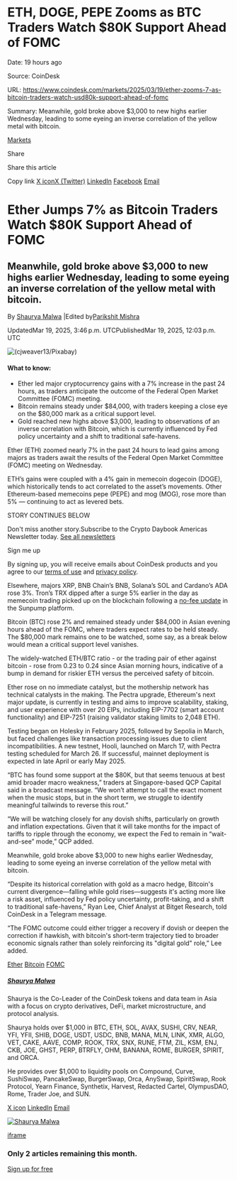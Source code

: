 # ETH, DOGE, PEPE Zooms as BTC Traders Watch $80K Support Ahead of FOMC

Date: 19 hours ago

Source: CoinDesk

URL: https://www.coindesk.com/markets/2025/03/19/ether-zooms-7-as-bitcoin-traders-watch-usd80k-support-ahead-of-fomc

Summary: Meanwhile, gold broke above $3,000 to new highs earlier Wednesday, leading to some eyeing an inverse correlation of the yellow metal with bitcoin.

[Markets](https://www.coindesk.com/markets)

Share

Share this article

Copy link [X iconX (Twitter)](https://x.com/intent/tweet?utm_source=twitter&text=Ether+Jumps+7%25+as+Bitcoin+Traders+Watch+%2480K+Support+Ahead+of+FOMC+https%3A%2F%2Fwww.coindesk.com%2Fmarkets%2F2025%2F03%2F19%2Fether-zooms-7-as-bitcoin-traders-watch-usd80k-support-ahead-of-fomc+via+%40coindesk&editorial=utm_content&social=utm_medium&organic=utm_term) [LinkedIn](https://www.linkedin.com/shareArticle?utm_source=linkedin&mini=true&summary=Meanwhile%2C+gold+broke+above+%243%2C000+to+new+highs+earlier+Wednesday%2C+leading+to+some+eyeing+an+inverse+correlation+of+the+yellow+metal+with+bitcoin.&url=https%3A%2F%2Fwww.coindesk.com%2Fmarkets%2F2025%2F03%2F19%2Fether-zooms-7-as-bitcoin-traders-watch-usd80k-support-ahead-of-fomc&editorial=utm_content&social=utm_medium&organic=utm_term) [Facebook](https://www.facebook.com/sharer/sharer.php?utm_source=facebook&u=https%3A%2F%2Fwww.coindesk.com%2Fmarkets%2F2025%2F03%2F19%2Fether-zooms-7-as-bitcoin-traders-watch-usd80k-support-ahead-of-fomc&editorial=utm_content&social=utm_medium&organic=utm_term) [Email](mailto:%20?subject=Ether%20Jumps%207%25%20as%20Bitcoin%20Traders%20Watch%20%2480K%20Support%20Ahead%20of%20FOMC%20%E2%80%94%20CoinDesk&body=Ether%20Jumps%207%25%20as%20Bitcoin%20Traders%20Watch%20%2480K%20Support%20Ahead%20of%20FOMC%0AMeanwhile%2C%20gold%20broke%20above%20%243%2C000%20to%20new%20highs%20earlier%20Wednesday%2C%20leading%20to%20some%20eyeing%20an%20inverse%20correlation%20of%20the%20yellow%20metal%20with%20bitcoin.%0A%0ARead%20the%20full%20article%20on%20CoinDesk%3A%0A%0Ahttps%3A%2F%2Fwww.coindesk.com%2Fmarkets%2F2025%2F03%2F19%2Fether-zooms-7-as-bitcoin-traders-watch-usd80k-support-ahead-of-fomc)

# Ether Jumps 7% as Bitcoin Traders Watch $80K Support Ahead of FOMC

## Meanwhile, gold broke above $3,000 to new highs earlier Wednesday, leading to some eyeing an inverse correlation of the yellow metal with bitcoin.

By [Shaurya Malwa](https://www.coindesk.com/author/shaurya-malwa) \|Edited by[Parikshit Mishra](https://www.coindesk.com/author/parikshit-mishra)

UpdatedMar 19, 2025, 3:46 p.m.  UTCPublishedMar 19, 2025, 12:03 p.m.  UTC

![(cjweaver13/Pixabay)](https://www.coindesk.com/_next/image?url=https%3A%2F%2Fcdn.sanity.io%2Fimages%2Fs3y3vcno%2Fproduction%2F39c815ebd46644abc23dfa78981e81cfe695ec77-1280x848.jpg%3Fauto%3Dformat&w=3840&q=75)

#### What to know:

- Ether led major cryptocurrency gains with a 7% increase in the past 24 hours, as traders anticipate the outcome of the Federal Open Market Committee (FOMC) meeting.
- Bitcoin remains steady under $84,000, with traders keeping a close eye on the $80,000 mark as a critical support level.
- Gold reached new highs above $3,000, leading to observations of an inverse correlation with Bitcoin, which is currently influenced by Fed policy uncertainty and a shift to traditional safe-havens.

Ether (ETH) zoomed nearly 7% in the past 24 hours to lead gains among majors as traders await the results of the Federal Open Market Committee (FOMC) meeting on Wednesday.

ETH’s gains were coupled with a 4% gain in memecoin dogecoin (DOGE), which historically tends to act correlated to the asset’s movements. Other Ethereum-based memecoins pepe (PEPE) and mog (MOG), rose more than 5% — continuing to act as levered bets.

STORY CONTINUES BELOW

Don't miss another story.Subscribe to the Crypto Daybook Americas Newsletter today. [See all newsletters](https://www.coindesk.com/newsletters)

Sign me up

By signing up, you will receive emails about CoinDesk products and you agree to our [terms of use](https://www.coindesk.com/terms) and [privacy policy](https://www.coindesk.com/privacy).

Elsewhere, majors XRP, BNB Chain’s BNB, Solana’s SOL and Cardano’s ADA rose 3%. Tron’s TRX dipped after a surge 5% earlier in the day as memecoin trading picked up on the blockchain following a [no-fee update](https://www.coindesk.com/daybook-us/2025/03/19/crypto-daybook-americas-memecoins-take-off-on-tron-while-bitcoin-looks-to-fomc) in the Sunpump platform.

Bitcoin (BTC) rose 2% and remained steady under $84,000 in Asian evening hours ahead of the FOMC, where traders expect rates to be held steady. The $80,000 mark remains one to be watched, some say, as a break below would mean a critical support level vanishes.

The widely-watched ETH/BTC ratio - or the trading pair of ether against bitcoin - rose from 0.23 to 0.24 since Asian morning hours, indicative of a bump in demand for riskier ETH versus the perceived safety of bitcoin.

Ether rose on no immediate catalyst, but the mothership network has technical catalysts in the making. The Pectra upgrade, Ethereum's next major update, is currently in testing and aims to improve scalability, staking, and user experience with over 20 EIPs, including EIP-7702 (smart account functionality) and EIP-7251 (raising validator staking limits to 2,048 ETH).

Testing began on Holesky in February 2025, followed by Sepolia in March, but faced challenges like transaction processing issues due to client incompatibilities. A new testnet, Hooli, launched on March 17, with Pectra testing scheduled for March 26. If successful, mainnet deployment is expected in late April or early May 2025.

“BTC has found some support at the $80K, but that seems tenuous at best amid broader macro weakness,” traders at Singapore-based QCP Capital said in a broadcast message. “We won’t attempt to call the exact moment when the music stops, but in the short term, we struggle to identify meaningful tailwinds to reverse this rout.”

“We will be watching closely for any dovish shifts, particularly on growth and inflation expectations. Given that it will take months for the impact of tariffs to ripple through the economy, we expect the Fed to remain in “wait-and-see” mode,” QCP added.

Meanwhile, gold broke above $3,000 to new highs earlier Wednesday, leading to some eyeing an inverse correlation of the yellow metal with bitcoin.

“Despite its historical correlation with gold as a macro hedge, Bitcoin's current divergence—falling while gold rises—suggests it's acting more like a risk asset, influenced by Fed policy uncertainty, profit-taking, and a shift to traditional safe-havens,” Ryan Lee, Chief Analyst at Bitget Research, told CoinDesk in a Telegram message.

“The FOMC outcome could either trigger a recovery if dovish or deepen the correction if hawkish, with bitcoin's short-term trajectory tied to broader economic signals rather than solely reinforcing its "digital gold" role,” Lee added.

[Ether](https://www.coindesk.com/tag/ether) [Bitcoin](https://www.coindesk.com/tag/bitcoin) [FOMC](https://www.coindesk.com/tag/fomc)

##### [Shaurya Malwa](https://www.coindesk.com/author/shaurya-malwa)

Shaurya is the Co-Leader of the CoinDesk tokens and data team in Asia with a focus on crypto derivatives, DeFi, market microstructure, and protocol analysis.

Shaurya holds over $1,000 in BTC, ETH, SOL, AVAX, SUSHI, CRV, NEAR, YFI, YFII, SHIB, DOGE, USDT, USDC, BNB, MANA, MLN, LINK, XMR, ALGO, VET, CAKE, AAVE, COMP, ROOK, TRX, SNX, RUNE, FTM, ZIL, KSM, ENJ, CKB, JOE, GHST, PERP, BTRFLY, OHM, BANANA, ROME, BURGER, SPIRIT, and ORCA.

He provides over $1,000 to liquidity pools on Compound, Curve, SushiSwap, PancakeSwap, BurgerSwap, Orca, AnySwap, SpiritSwap, Rook Protocol, Yearn Finance, Synthetix, Harvest, Redacted Cartel, OlympusDAO, Rome, Trader Joe, and SUN.

[X icon](https://x.com/shauryamalwa "X") [LinkedIn](https://www.linkedin.com/in/shaurya-malwa-a78101102/ "LinkedIn") [Email](mailto:shaurya.malwa@coindesk.com "Email")

[![Shaurya Malwa](https://www.coindesk.com/_next/image?url=https%3A%2F%2Fcdn.sanity.io%2Fimages%2Fs3y3vcno%2Fproduction%2F1c7e071b6b9ef4d849b5edaa9d644a67043efe54-512x512.png%3Fw%3D64%26h%3D64%26fit%3Dcrop%26crop%3Dfocalpoint%26auto%3Dformat&w=1080&q=75)](https://www.coindesk.com/author/shaurya-malwa)

[iframe](https://www.google.com/recaptcha/api2/anchor?ar=1&k=6LdD_vElAAAAAC4MH8sVjuaAFGSN1fmOs8QJv8jW&co=aHR0cHM6Ly93d3cuY29pbmRlc2suY29tOjQ0Mw..&hl=en&v=hbAq-YhJxOnlU-7cpgBoAJHb&size=invisible&cb=jsfvijmmocq)

### Only 2 articles remaining this month.

[Sign up for free](https://www.coindesk.com/api/auth/login?returnTo=https%3A%2F%2Fwww.coindesk.com%2Fmarkets%2F2025%2F03%2F19%2Fether-zooms-7-as-bitcoin-traders-watch-usd80k-support-ahead-of-fomc&screen_hint=signup&reg_module=reg-banner&reg_submodule=meter&reg_state=meter "Sign up for a free CoinDesk account")